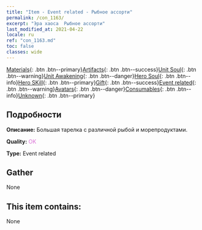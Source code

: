 ```yaml
---
title: "Item - Event related - Рыбное ассорти"
permalink: /con_1163/
excerpt: "Эра хаоса  Рыбное ассорти"
last_modified_at: 2021-04-22
locale: ru
ref: "con_1163.md"
toc: false
classes: wide
---
```

 [Materials](/ItemsRU/){: .btn .btn--primary}[Artifacts](/ItemsRU/Artifacts/){: .btn .btn--success}[Unit Soul](/ItemsRU/UnitSoul/){: .btn .btn--warning}[Unit Awakening](/ItemsRU/UnitAwakening/){: .btn .btn--danger}[Hero Soul](/ItemsRU/HeroSoul/){: .btn .btn--info}[Hero SKill](/ItemsRU/HeroSkill/){: .btn .btn--primary}[Gift](/ItemsRU/Gift/){: .btn .btn--success}[Event related](/ItemsRU/Events/){: .btn .btn--warning}[Avatars](/ItemsRU/Avatars/){: .btn .btn--danger}[Consumables](/ItemsRU/Consumables/){: .btn .btn--info}[Unknown](/ItemsRU/Unknown/){: .btn .btn--primary}

## Подробности
 **Описание:** Большая тарелка с различной рыбой и морепродуктами.

 **Quality:** <span style="color: #DA70D6">OK</span>

 **Type:** Event related

## Gather

  None

## This item contains:

  None

